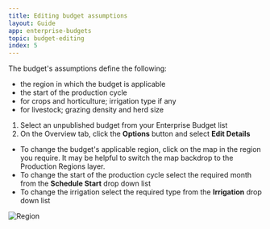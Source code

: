 ```yaml
---
title: Editing budget assumptions
layout: Guide
app: enterprise-budgets
topic: budget-editing
index: 5
---
```


The budget's assumptions define the following:

- the region in which the budget is applicable
- the start of the production cycle
- for crops and horticulture; irrigation type if any
- for livestock; grazing density and herd size

1. Select an unpublished budget from your Enterprise Budget list
2. On the Overview tab, click the **Options** button and select **Edit Details**

- To change the budget's applicable region, click on the map in the region you require. It may be helpful to switch the map backdrop to the Production Regions layer. 
- To change the start of the production cycle select the required month from the **Schedule Start** drop down list
- To change the irrigation select the required type from the **Irrigation** drop down list

![Region](/images/guides/enterprise-budgets/region.jpg)